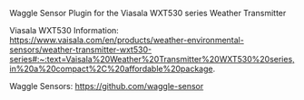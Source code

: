 Waggle Sensor Plugin for the Viasala WXT530 series Weather Transmitter

Viasala WXT530 Information: 
https://www.vaisala.com/en/products/weather-environmental-sensors/weather-transmitter-wxt530-series#:~:text=Vaisala%20Weather%20Transmitter%20WXT530%20series,in%20a%20compact%2C%20affordable%20package.

Waggle Sensors: https://github.com/waggle-sensor
